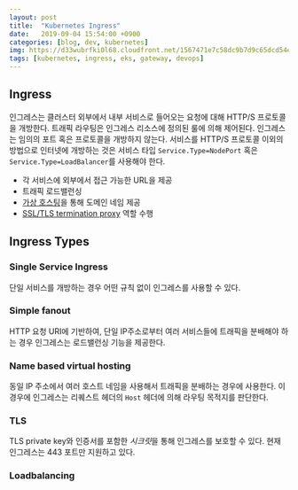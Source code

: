 ```yaml
---
layout: post
title:  "Kubernetes Ingress"
date:   2019-09-04 15:54:00 +0900
categories: [blog, dev, kubernetes]
img: https://d33wubrfki0l68.cloudfront.net/1567471e7c58dc9b7d9c65dcd54e60cbf5870daa/da576/_common-resources/images/flower.png
tags: [kubernetes, ingress, eks, gateway, devops]
---
```


## Ingress

인그레스는 클러스터 외부에서 내부 서비스로 들어오는 요청에 대해 HTTP/S 프로토콜을 개방한다. 트래픽 라우팅은 인그레스 리소스에 정의된 룰에 의해 제어된다. 인그레스는 임의의 포트 혹은 프로토콜을 개방하지 않는다. 서비스를 HTTP/S 프로토콜 이외의 방법으로 인터넷에 개방하는 것은 서비스 타입 `Service.Type=NodePort` 혹은 `Service.Type=LoadBalancer`를 사용해야 한다.

* 각 서비스에 외부에서 접근 가능한 URL을 제공
* 트래픽 로드밸런싱
* [가상 호스팅](https://ko.wikipedia.org/wiki/%EA%B0%80%EC%83%81_%ED%98%B8%EC%8A%A4%ED%8C%85)을 통해 도메인 네임 제공
* [SSL/TLS termination proxy](https://en.wikipedia.org/wiki/TLS_termination_proxy) 역할 수행

## Ingress Types

### Single Service Ingress

단일 서비스를 개방하는 경우 어떤 규칙 없이 인그레스를 사용할 수 있다.

### Simple fanout

HTTP 요청 URI에 기반하여, 단일 IP주소로부터 여러 서비스들에 트래픽을 분배해야 하는 경우 인그레스는 로드밸런싱 기능을 제공한다.

### Name based virtual hosting

동일 IP 주소에서 여러 호스트 네임을 사용해서 트래픽을 분배하는 경우에 사용한다. 이 경우에 인그레스는 리퀘스트 헤더의 `Host` 헤더에 의해 라우팅 목적지를 판단한다.

### TLS

TLS private key와 인증서를 포함한 *시크릿*을 통해 인그레스를 보호할 수 있다. 현재 인그레스는 443 포트만 지원하고 있다.

### Loadbalancing
